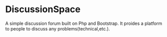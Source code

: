# DiscussionSpace
A simple discussion forum built on Php and Bootstrap.
It proides a platform to people to discuss any problems(technical,etc.).
